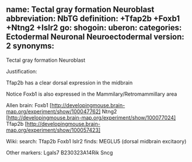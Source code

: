 name: Tectal gray formation Neuroblast
abbreviation: NbTG
definition: +Tfap2b +Foxb1 +Ntng2 +Islr2
go:
shogoin: 
uberon:
categories: Ectodermal Neuronal Neuroectodermal
version: 2
synonyms:
---

Tectal gray formation Neuroblast

Justification:

Tfap2b has a clear dorsal expression in the midbrain

Notice Foxb1 is also expressed in the Mammilary/Retromammillary area

Allen brain:
Foxb1 [http://developingmouse.brain-map.org/experiment/show/100047762]
Ntng2 [http://developingmouse.brain-map.org/experiment/show/100077024]
Tfap2b [http://developingmouse.brain-map.org/experiment/show/100057423]

Wiki:
search: Tfap2b Foxb1 Islr2
finds: MEGLU5 (dorsal midbrain excitaory)

Other markers:
Lgals7
B230323A14Rik
Sncg
